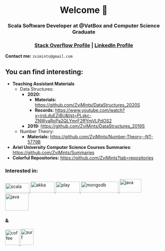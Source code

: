 <h1 align="center">Welcome 🤙 </h1>
<h3 align="center">Scala Software Developer at @VatBox and Computer Science Graduate</h3>

<h3 align="center">
<a href="https://stackoverflow.com/users/10875851/zvi-mints">Stack Overflow Profile</a> | <a href= "https://www.linkedin.com/in/zvimints/">LinkedIn Profile</a>
</h3>

**Contact me:** `zvimints@gmail.com`

## You can find interesting:
+ **Teaching Assistant Materials**
  - Data Structures: 
     - **2020:** 
       - **Materials:**  https://github.com/ZviMints/DataStructures_2020S
       - **Records:** https://www.youtube.com/watch?v=jroLduEZiBU&list=PLskc-ZNWyaRoPa2QLYmrF2ffYmVLPdOS2
     - **2019:** https://github.com/ZviMints/DataStructures_2019S 
  -  Number Theory:
     - **Materials:** https://github.com/ZviMints/Number-Theory--NT-5779B
+ **Ariel University Computer Science Courses Summaries**: https://github.com/ZviMints/Summaries
+ **Colorful Repositories:** https://github.com/ZviMints?tab=repositories
<h3 align="left">Interested in:</h3>
<p align="left">
<a href="#" target="_blank"> <img src="https://upload.wikimedia.org/wikipedia/commons/8/85/Scala_logo.png" alt="scala" width="77" height="30"/> </a><a href="#" target="_blank"> <img src="https://upload.wikimedia.org/wikipedia/en/thumb/5/5e/Akka_toolkit_logo.svg/1200px-Akka_toolkit_logo.svg.png" alt="akka" width="77" height="35"/> </a><a href="#" target="_blank"> <img src="https://www.playframework.com/assets/images/logos/3740142a5b6d7e5c73afc223f837c2ed-play_full_color.png" alt="play" width="77" height="35"/> </a><a href="#" target="_blank"><img src="https://webassets.mongodb.com/_com_assets/cms/mongodb_logo1-76twgcu2dm.png" alt="mongodb" width="120" height="35"/> </a><a href="#" target="_blank"><img src="https://1000logos.net/wp-content/uploads/2020/09/Java-Logo.png" alt="java" width="70" height="43"/> </a><a href="#" target="_blank"><img src="https://upload.wikimedia.org/wikipedia/commons/thumb/a/a7/React-icon.svg/1200px-React-icon.svg.png" alt="java" width="75" height="55"/> </a><h3 align="left">&</h3><a href="#" target="_blank"><img src="https://emojipedia-us.s3.dualstack.us-west-1.amazonaws.com/thumbs/240/facebook/65/hot-beverage_2615.png" alt="coffee" width="45" height="50"/> </a><a href="#" target="_blank"><img src="https://emojipedia-us.s3.dualstack.us-west-1.amazonaws.com/thumbs/240/whatsapp/273/person-surfing_1f3c4.png" alt="surf" width="42" height="52"/> </a>
</p>

